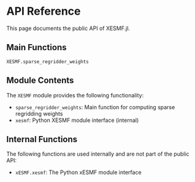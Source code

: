 # API Reference

This page documents the public API of XESMF.jl.

## Main Functions

```@docs
XESMF.sparse_regridder_weights
```

## Module Contents

The `XESMF` module provides the following functionality:

- `sparse_regridder_weights`: Main function for computing sparse regridding weights
- `xesmf`: Python XESMF module interface (internal)

## Internal Functions

The following functions are used internally and are not part of the public API:

- `xESMF.xesmf`: The Python xESMF module interface
